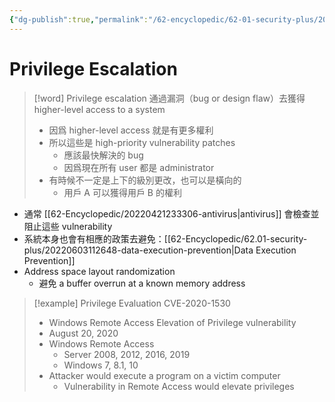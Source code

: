 ```yaml
---
{"dg-publish":true,"permalink":"/62-encyclopedic/62-01-security-plus/20220603111942-privilege-escalation/","dgHomeLink":true,"dgPassFrontmatter":false}
---
```



# Privilege Escalation

>[!word] Privilege escalation
> 通過漏洞（bug or design flaw）去獲得 higher-level access to a system
> - 因爲 higher-level access 就是有更多權利
> - 所以這些是 high-priority vulnerability patches 
>     - 應該最快解決的 bug 
>     - 因爲現在所有 user 都是 administrator
> - 有時候不一定是上下的級別更改，也可以是橫向的
>     - 用戶 A 可以獲得用戶 B 的權利

- 通常 [[62-Encyclopedic/20220421233306-antivirus|antivirus]] 會檢查並阻止這些 vulnerability
- 系統本身也會有相應的政策去避免：[[62-Encyclopedic/62.01-security-plus/20220603112648-data-execution-prevention|Data Execution Prevention]] 
- Address space layout randomization 
	- 避免 a buffer overrun at a known memory address 

>[!example] Privilege Evaluation
>  CVE-2020-1530 
>  - Windows Remote Access Elevation of Privilege vulnerability
>  - August 20, 2020
>  - Windows Remote Access 
>      - Server 2008, 2012, 2016, 2019
>      - Windows 7, 8.1, 10
>  - Attacker would execute a program on a victim computer 
>      - Vulnerability in Remote Access would elevate privileges 
